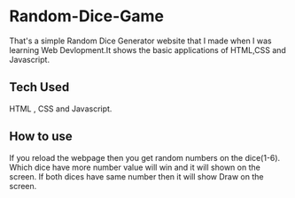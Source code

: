 # Random-Dice-Game

That's a simple Random Dice Generator website that I made when I was learning Web Devlopment.It shows the basic applications of HTML,CSS and Javascript.

## Tech Used

HTML , CSS and Javascript.

## How to use

If you reload the webpage then you get random numbers on the dice(1-6). Which dice have more number value will win and it will shown on the screen. If both dices have same number then it will show Draw on the screen.